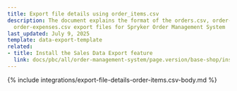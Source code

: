```yaml
---
title: Export file details using order_items.csv
description: The document explains the format of the orders.csv, order-items.csv,
  order-expenses.csv export files for Spryker Order Management System
last_updated: July 9, 2025
template: data-export-template
related:
- title: Install the Sales Data Export feature
  link: docs/pbc/all/order-management-system/page.version/base-shop/install-and-upgrade/install-features/install-the-sales-data-export-feature.html
---
```


{% include integrations/export-file-details-order-items.csv-body.md %}
